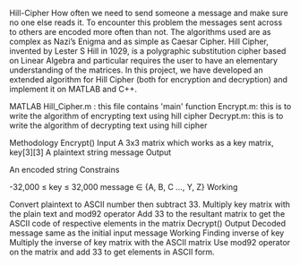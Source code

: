 Hill-Cipher
How often we need to send someone a message and make sure no one else reads it. To encounter this problem the messages sent across to others are encoded more often than not. The algorithms used are as complex as Nazi’s Enigma and as simple as Caesar Cipher. Hill Cipher, invented by Lester S Hill in 1029, is a polygraphic substitution cipher based on Linear Algebra and particular requires the user to have an elementary understanding of the matrices. In this project, we have developed an extended algorithm for Hill Cipher (both for encryption and decryption) and implement it on MATLAB and C++.

MATLAB
Hill_Cipher.m : this file contains 'main' function
Encrypt.m: this is to write the algorithm of encrypting text using hill cipher
Decrypt.m: this is to write the algorithm of decrypting text using hill cipher

Methodology
Encrypt()
Input
A 3x3 matrix which works as a key matrix, key[3][3]
A plaintext string message
Output

An encoded string
Constrains

-32,000 ≤ key ≤ 32,000
message ∈ {A, B, C …, Y, Z}
Working

Convert plaintext to ASCII number then subtract 33.
Multiply key matrix with the plain text and mod92 operator
Add 33 to the resultant matrix to get the ASCII code of respective elements in the matrix
Decrypt()
Output
Decoded message same as the initial input message
Working
Finding inverse of key
Multiply the inverse of key matrix with the ASCII matrix
Use mod92 operator on the matrix and add 33 to get elements in ASCII form.
